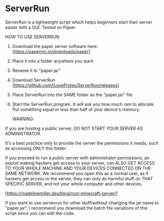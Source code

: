 # ServerRun
ServerRun is a lightweight script which helps beginners start their server easier with a GUI. Tested on Paper.


HOW TO USE SERVERRUN

1. Download the paper server software here: [https://papermc.io/downloads/paper]
2. Place it into a folder anywhere you want
3. Rename it to "paper.jar"
4. Download ServerRun [https://github.com/iLovePrizes/ServerRun/releases]
5. Place ServerRun into the SAME folder as the "paper.jar" file
6. Start the ServerRun program. It will ask you how much ram to allocate. Put something equal or less than half of your device's memory.


   WARNING:

If you are hosting a public server,
DO NOT START YOUR SERVER AS ADMINISTRATOR.

It's a best practice only to provide the server
the permissions it needs, such as accessing ONLY this
folder.

If you proceed to run a public server with administrator permissions, 
an exploit making hackers get
access to your server, can ALSO GET ACCESS TO YOUR
WHOLE MACHINE AND YOUR DEVICES CONNECTED ON THE SAME
NETWORK. We recommend you open this as a normal user,
as if hackers get access to the server, they can only
do harmful stuff on THAT SPECIFIC SERVER, and not your
whole computer and other devices.

[https://madelinemiller.dev/blog/root-minecraft-server/]



If you want to use serverrun for other stuff/without changing the jar name to "paper.jar", I recommend you download the batch file variations of this script since you can edit the code.
